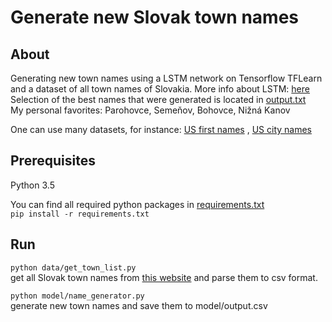 # Generate new Slovak town names
## About
Generating new town names using a LSTM network on Tensorflow TFLearn and a dataset of all town names of Slovakia.
More info about LSTM: [here](http://colah.github.io/posts/2015-08-Understanding-LSTMs/) <br/>
Selection of the best names that were generated is located in [output.txt](output.txt) <br/>
My personal favorites: Parohovce, Semeňov, Bohovce, Nižná Kanov

One can use many datasets, for instance: [US first names](https://data.world/len/us-first-names-database) , [US city names](https://data.mongabay.com/igapo/US.htm)
## Prerequisites
Python 3.5

You can find all required python packages in [requirements.txt](requirements.txt)<br/>
`pip install -r requirements.txt` 

## Run
`python data/get_town_list.py` <br/>
get all Slovak town names from [this website](http://www.e-obce.sk/zoznam_vsetkych_obci.html) and parse them to csv format.

`python model/name_generator.py` <br/>
generate new town names and save them to model/output.csv

